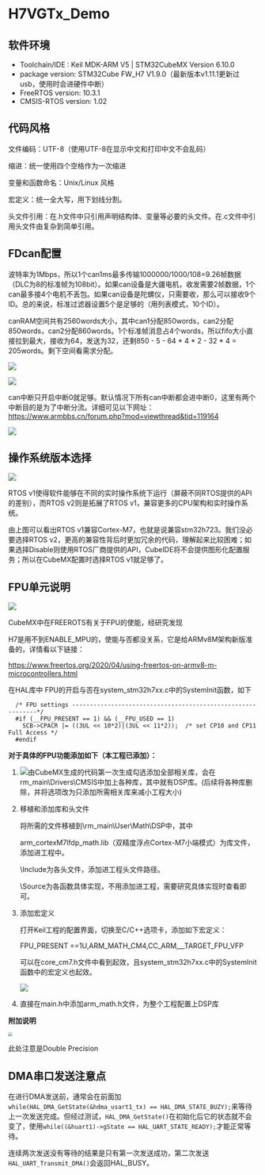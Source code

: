 # H7VGTx_Demo

## 软件环境

 - Toolchain/IDE : Keil MDK-ARM V5 | STM32CubeMX Version 6.10.0
 - package version: STM32Cube FW_H7 V1.9.0（最新版本v1.11.1更新过usb，使用时会进硬件中断）
 - FreeRTOS version: 10.3.1
 - CMSIS-RTOS version: 1.02

## 代码风格

文件编码：UTF-8（使用UTF-8在显示中文和打印中文不会乱码）

缩进：统一使用四个空格作为一次缩进

变量和函数命名：Unix/Linux 风格

宏定义：统一全大写，用下划线分割。

头文件引用：在.h文件中只引用声明结构体、变量等必要的头文件。在.c文件中引用头文件由复杂到简单引用。

## FDcan配置

波特率为1Mbps，所以1个can1ms最多传输1000000/1000/108=9.26帧数据（DLC为8的标准帧为108bit）。如果can设备是大疆电机，收发需要2帧数据，1个can最多接4个电机不丢包。如果can设备是陀螺仪，只需要收，那么可以接收9个ID。总的来说，标准过滤器设置5个是足够的（用列表模式，10个ID）。

canRAM空间共有2560words大小，其中can1分配850words，can2分配850words，can2分配860words。1个标准帧消息占4个words，所以fifo大小直接拉到最大，接收为64，发送为32，还剩850 - 5 - 64 * 4 * 2 - 32 * 4 = 205words。剩下空间看需求分配。

![](doc/image/FDcan配置1.png)

![](doc/image/FDcan配置2.png)

can中断只开启中断0就足够。默认情况下所有can中断都会进中断0，这里有两个中断目的是为了中断分流。详细可见以下网址：https://www.armbbs.cn/forum.php?mod=viewthread&tid=119164

![](doc/image/FDcan配置3.png)

## 操作系统版本选择

![](doc/image/freertos_choose.png)

RTOS v1使得软件能够在不同的实时操作系统下运行（屏蔽不同RTOS提供的API的差别），而RTOS v2则是拓展了RTOS v1，兼容更多的CPU架构和实时操作系统。

由上图可以看出RTOS v1兼容Cortex-M7，也就是说兼容stm32h723。我们没必要选择RTOS v2，更高的兼容性背后时更加冗余的代码，理解起来比较困难；如果选择Disable则使用RTOS厂商提供的API，CubeIDE将不会提供图形化配置服务；所以在CubeMX配置时选择RTOS v1就足够了。

## FPU单元说明

![](doc/image/freertos_ENABLE_FPU.png)

CubeMX中在FREEROTS有关于FPU的使能，经研究发现

H7是用不到ENABLE_MPU的，使能与否都没关系，它是给ARMv8M架构新版准备的，详情看以下链接：

https://www.freertos.org/2020/04/using-freertos-on-armv8-m-microcontrollers.html

在HAL库中 FPU的开启与否在system_stm32h7xx.c中的SystemInit函数，如下

```
  /* FPU settings ------------------------------------------------------------*/
  #if (__FPU_PRESENT == 1) && (__FPU_USED == 1)
    SCB->CPACR |= ((3UL << 10*2)|(3UL << 11*2));  /* set CP10 and CP11 Full Access */
  #endif
```

**对于具体的FPU功能添加如下（本工程已添加）：**

1. ![](doc/image/FPU1.png)由CubeMX生成的代码第一次生成勾选添加全部相关库，会在rm_main\Drivers\CMSIS中加上各种库，其中就有DSP库。(后续将各种库删除，并将选项改为只添加所需相关库来减小工程大小)

2. 移植和添加库和头文件

   将所需的文件移植到\rm_main\User\Math\DSP中，其中

   arm_cortexM7lfdp_math.lib（双精度浮点Cortex-M7小端模式）为库文件，添加进工程中。

   \Include为各头文件，添加进工程头文件路径。

   \Source为各函数具体实现，不用添加进工程，需要研究具体实现时查看即可。

3. 添加宏定义

   打开Keil工程的配置界面，切换至C/C++选项卡，添加如下宏定义：

   FPU_PRESENT ==1U,ARM_MATH_CM4,CC_ARM,__TARGET_FPU_VFP

   可以在core_cm7.h文件中看到起效，且system_stm32h7xx.c中的SystemInit函数中的宏定义也起效。

   ![](doc/image/FPU2.png)

4. 直接在main.h中添加arm_math.h文件，为整个工程配置上DSP库

**附加说明**

<img src="doc/image/FPU3.png" style="zoom: 50%;" />

此处注意是Double Precision

## DMA串口发送注意点

在进行DMA发送前，通常会在前面加`while(HAL_DMA_GetState(&hdma_usart1_tx) == HAL_DMA_STATE_BUZY);`来等待上一次发送完成。但经过测试，`HAL_DMA_GetState()`在初始化后它的状态就不会变了，使用`while((&huart1)->gState == HAL_UART_STATE_READY);`才能正常等待。

连续两次发送没有等待的结果是只有第一次发送成功，第二次发送`HAL_UART_Transmit_DMA()`会返回HAL_BUSY。
